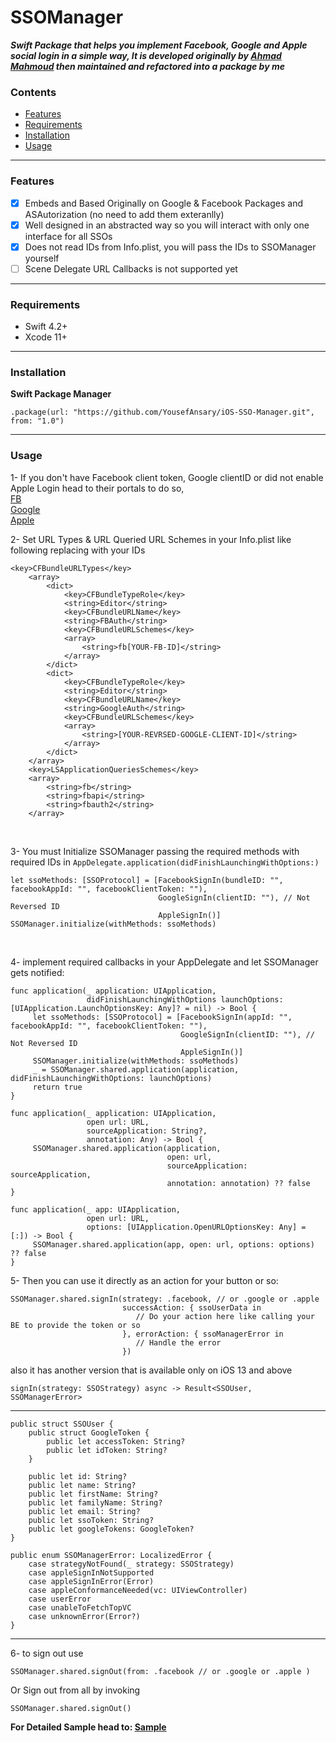 # SSOManager

***Swift Package that helps you implement Facebook, Google and Apple social login in a simple way, It is developed originally by [Ahmad Mahmoud](https://linkedin.com/in/amssm) then maintained and refactored into a package by me***

### Contents
- [Features](#features)
- [Requirements](#requirements)
- [Installation](#installation)
- [Usage](#usage)

----

### Features

- [x] Embeds and Based Originally on Google & Facebook Packages and ASAutorization (no need to add them exteranlly)
- [x] Well designed in an abstracted way so you will interact with only one interface for all SSOs
- [x] Does not read IDs from Info.plist, you will pass the IDs to SSOManager yourself
- [ ] Scene Delegate URL Callbacks is not supported yet

----

### Requirements
- Swift 4.2+
- Xcode 11+

----

### Installation

**Swift Package Manager**

```
.package(url: "https://github.com/YousefAnsary/iOS-SSO-Manager.git", from: "1.0")
```

----

### Usage

1- If you don't have Facebook client token, Google clientID or did not enable Apple Login head to their portals to do so, <br/>
[FB](https://developers.facebook.com/docs/facebook-login/ios/) <br/>
[Google](https://developers.google.com/identity/sign-in/ios/start-integrating) <br/>
[Apple](https://medium.com/@priya_talreja/sign-in-with-apple-using-swift-5cd8695a46b6) <br/>

2- Set URL Types & URL Queried URL Schemes in your Info.plist like following replacing with your IDs
```
<key>CFBundleURLTypes</key>
	<array>
		<dict>
			<key>CFBundleTypeRole</key>
			<string>Editor</string>
			<key>CFBundleURLName</key>
			<string>FBAuth</string>
			<key>CFBundleURLSchemes</key>
			<array>
				<string>fb[YOUR-FB-ID]</string>
			</array>
		</dict>
		<dict>
			<key>CFBundleTypeRole</key>
			<string>Editor</string>
			<key>CFBundleURLName</key>
			<string>GoogleAuth</string>
			<key>CFBundleURLSchemes</key>
			<array>
				<string>[YOUR-REVRSED-GOOGLE-CLIENT-ID]</string>
			</array>
		</dict>
	</array>
	<key>LSApplicationQueriesSchemes</key>
	<array>
		<string>fb</string>
		<string>fbapi</string>
		<string>fbauth2</string>
	</array>
```
<br/>

3- You must Initialize SSOManager passing the required methods with required IDs in `AppDelegate.application(didFinishLaunchingWithOptions:)`
```
let ssoMethods: [SSOProtocol] = [FacebookSignIn(bundleID: "", facebookAppId: "", facebookClientToken: ""),
                                 GoogleSignIn(clientID: ""), // Not Reversed ID
                                 AppleSignIn()]
SSOManager.initialize(withMethods: ssoMethods)
```
<br/>

4- implement required callbacks in your AppDelegate and let SSOManager gets notified:
```
func application(_ application: UIApplication,
                 didFinishLaunchingWithOptions launchOptions: [UIApplication.LaunchOptionsKey: Any]? = nil) -> Bool {
     let ssoMethods: [SSOProtocol] = [FacebookSignIn(appId: "", facebookAppId: "", facebookClientToken: ""),
                                      GoogleSignIn(clientID: ""), // Not Reversed ID
                                      AppleSignIn()]
     SSOManager.initialize(withMethods: ssoMethods)
     _ = SSOManager.shared.application(application, didFinishLaunchingWithOptions: launchOptions)
     return true
}

func application(_ application: UIApplication,
                 open url: URL,
                 sourceApplication: String?,
                 annotation: Any) -> Bool {
     SSOManager.shared.application(application,
                                   open: url,
                                   sourceApplication: sourceApplication,
                                   annotation: annotation) ?? false
}

func application(_ app: UIApplication,
                 open url: URL,
                 options: [UIApplication.OpenURLOptionsKey: Any] = [:]) -> Bool {
     SSOManager.shared.application(app, open: url, options: options) ?? false
}
```
5- Then you can use it directly as an action for your button or so:
```
SSOManager.shared.signIn(strategy: .facebook, // or .google or .apple
                         successAction: { ssoUserData in 
                            // Do your action here like calling your BE to provide the token or so 
                         }, errorAction: { ssoManagerError in 
                            // Handle the error
                         })

```
also it has another version that is available only on iOS 13 and above 
```
signIn(strategy: SSOStrategy) async -> Result<SSOUser, SSOManagerError>
```
----
```
public struct SSOUser {
    public struct GoogleToken {
        public let accessToken: String?
        public let idToken: String?
    }
    
    public let id: String?
    public let name: String?
    public let firstName: String?
    public let familyName: String?
    public let email: String?
    public let ssoToken: String?
    public let googleTokens: GoogleToken?
}

public enum SSOManagerError: LocalizedError {
    case strategyNotFound(_ strategy: SSOStrategy)
    case appleSignInNotSupported
    case appleSignInError(Error)
    case appleConformanceNeeded(vc: UIViewController)
    case userError
    case unableToFetchTopVC
    case unknownError(Error?)
}
```
----
6- to sign out use
```
SSOManager.shared.signOut(from: .facebook // or .google or .apple )
```
Or Sign out from all by invoking
```
SSOManager.shared.signOut()
```
**For Detailed Sample head to: [Sample](/Sample)**


